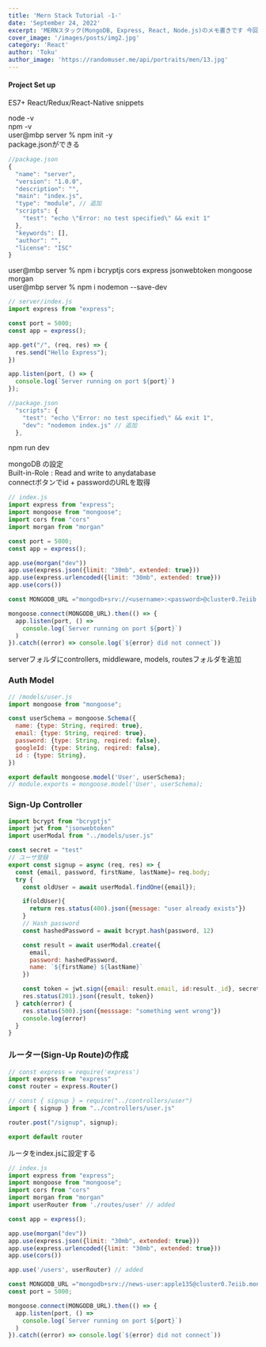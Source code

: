 ```yaml
---
title: 'Mern Stack Tutorial -1-'
date: 'September 24, 2022'
excerpt: 'MERNスタック(MongoDB, Express, React, Node.js)のメモ書きです 今回から実際にアプリを作成します'
cover_image: '/images/posts/img2.jpg'
category: 'React'
author: 'Toku'
author_image: 'https://randomuser.me/api/portraits/men/13.jpg'
---
```


<!-- Markdow generator - https://jaspervdj.be/lorem-markdownum/ -->

#### Project Set up
ES7+ React/Redux/React-Native snippets

node -v  
npm -v  
user@mbp server % npm init -y  
package.jsonができる  
~~~js
//package.json
{
  "name": "server",
  "version": "1.0.0",
  "description": "",
  "main": "index.js",
  "type": "module", // 追加
  "scripts": {
    "test": "echo \"Error: no test specified\" && exit 1"
  },
  "keywords": [],
  "author": "",
  "license": "ISC"
}
~~~
user@mbp server % npm i bcryptjs cors express jsonwebtoken mongoose morgan  
user@mbp server % npm i nodemon --save-dev

~~~Javascript
// server/index.js
import express from "express";

const port = 5000;
const app = express();

app.get("/", (req, res) => {
  res.send("Hello Express");
})

app.listen(port, () => {
  console.log(`Server running on port ${port}`)
});
~~~

~~~Javascript
//package.json
  "scripts": {
    "test": "echo \"Error: no test specified\" && exit 1",
    "dev": "nodemon index.js" // 追加
  },
~~~
npm run dev

mongoDB の設定  
Built-in-Role : Read and write to anydatabase  
connectボタンでid + passwordのURLを取得

~~~js
// index.js
import express from "express";
import mongoose from "mongoose";
import cors from "cors"
import morgan from "morgan"

const port = 5000;
const app = express();

app.use(morgan("dev"))
app.use(express.json({limit: "30mb", extended: true}))
app.use(express.urlencoded({limit: "30mb", extended: true}))
app.use(cors())

const MONGODB_URL ="mongodb+srv://<username>:<password>@cluster0.7eiib.mongodb.net/news_db?retryWrites=true&w=majority"

mongoose.connect(MONGODB_URL).then(() => {
  app.listen(port, () => 
    console.log(`Server running on port ${port}`)
  )
}).catch((error) => console.log(`${error} did not connect`))
~~~

serverフォルダにcontrollers, middleware, models, routesフォルダを追加
### Auth Model
~~~js
// /models/user.js
import mongoose from "mongoose";

const userSchema = mongoose.Schema({
  name: {type: String, reqired: true},
  email: {type: String, reqired: true},
  password: {type: String, reqired: false},
  googleId: {type: String, reqired: false},
  id : {type: String},
})

export default mongoose.model('User', userSchema);
// module.exports = mongoose.model('User', userSchema);
~~~
### Sign-Up Controller
~~~js
import bcrypt from "bcryptjs"
import jwt from "jsonwebtoken"
import userModal from "../models/user.js"

const secret = "test"
// ユーザ登録
export const signup = async (req, res) => {
  const {email, password, firstName, lastName}= req.body;
  try {
    const oldUser = await userModal.findOne({email});

    if(oldUser){
      return res.status(400).json({message: "user already exists"})
    }
    // Hash password
    const hashedPassword = await bcrypt.hash(password, 12)

    const result = await userModal.create({
      email,
      password: hashedPassword,
      name: `${firstName} ${lastName}`
    })

    const token = jwt.sign({email: result.email, id:result._id}, secret, {expiresIn: "1h"})
    res.status(201).json({result, token})
  } catch(error) {
    res.status(500).json({messsage: "something went wrong"})
    console.log(error)
  }
}
~~~
### ルーター(Sign-Up Route)の作成
~~~js
// const express = require('express')
import express from "express"
const router = express.Router()

// const { signup } = require("../controllers/user")
import { signup } from "../controllers/user.js"

router.post("/signup", signup);

export default router
~~~
ルータをindex.jsに設定する
~~~js
// index.js
import express from "express";
import mongoose from "mongoose";
import cors from "cors"
import morgan from "morgan"
import userRouter from './routes/user' // added

const app = express();

app.use(morgan("dev"))
app.use(express.json({limit: "30mb", extended: true}))
app.use(express.urlencoded({limit: "30mb", extended: true}))
app.use(cors())

app.use('/users', userRouter) // added

const MONGODB_URL ="mongodb+srv://news-user:apple135@cluster0.7eiib.mongodb.net/news_db?retryWrites=true&w=majority"
const port = 5000;

mongoose.connect(MONGODB_URL).then(() => {
  app.listen(port, () => 
    console.log(`Server running on port ${port}`)
  )
}).catch((error) => console.log(`${error} did not connect`))
~~~

~~~js


~~~

~~~js


~~~

~~~js


~~~

~~~js


~~~

~~~js


~~~

~~~js


~~~

~~~js


~~~

~~~js


~~~

~~~js


~~~

~~~js


~~~

~~~js


~~~

~~~js


~~~

~~~js


~~~

~~~js


~~~
